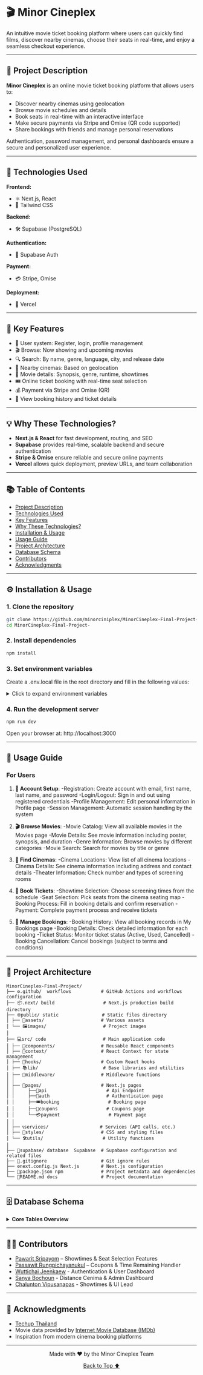 # 🎬 Minor Cineplex

An intuitive movie ticket booking platform where users can quickly find films, discover nearby cinemas, choose their seats in real-time, and enjoy a seamless checkout experience.

---

## 📌 Project Description

**Minor Cineplex** is an online movie ticket booking platform that allows users to:

- Discover nearby cinemas using geolocation
- Browse movie schedules and details
- Book seats in real-time with an interactive interface
- Make secure payments via Stripe and Omise (QR code supported)
- Share bookings with friends and manage personal reservations

Authentication, password management, and personal dashboards ensure a secure and personalized user experience.

---

## 🧰 Technologies Used

**Frontend:**

- ⚛️ Next.js, React
- 🎨 Tailwind CSS

**Backend:**

- 🛠️ Supabase (PostgreSQL)

**Authentication:**

- 🔐 Supabase Auth

**Payment:**

- 💳 Stripe, Omise

**Deployment:**

- 🚀 Vercel

---

## 🌟 Key Features

- 🔐 User system: Register, login, profile management
- 🎬 Browse: Now showing and upcoming movies
- 🔍 Search: By name, genre, language, city, and release date
- 📍 Nearby cinemas: Based on geolocation
- 📝 Movie details: Synopsis, genre, runtime, showtimes
- 🎟️ Online ticket booking with real-time seat selection
- 💰 Payment via Stripe and Omise (QR)
- 📂 View booking history and ticket details

---

## 💡 Why These Technologies?

- **Next.js & React** for fast development, routing, and SEO
- **Supabase** provides real-time, scalable backend and secure authentication
- **Stripe & Omise** ensure reliable and secure online payments
- **Vercel** allows quick deployment, preview URLs, and team collaboration

---

## 📚 Table of Contents

- [Project Description](#-project-description)
- [Technologies Used](#-technologies-used)
- [Key Features](#-key-features)
- [Why These Technologies?](#-why-these-technologies)
- [Installation & Usage](#-installation--usage)
- [Usage Guide](#-usage-guide)
- [Project Architecture](#-project-architecture)
- [Database Schema](#-database-schema)
- [Contributors](#-contributors)
- [Acknowledgments](#-acknowledgments)

---

## ⚙️ Installation & Usage

### 1. Clone the repository

```bash
git clone https://github.com/minorciniplex/MinorCineplex-Final-Project-.git
cd MinorCineplex-Final-Project-
```

### 2. Install dependencies

```bash
npm install
```

### 3. Set environment variables

Create a .env.local file in the root directory and fill in the following values:

<details> <summary>Click to expand environment variables</summary>

```bash
# SUPABASE
NEXT_PUBLIC_SUPABASE_URL=your-project-url
NEXT_PUBLIC_SUPABASE_ANON_KEY=your-anon-key
SUPABASE_SERVICE_ROLE_KEY=your-service-role-key
NEXT_PUBLIC_SUPABASE_PROJECT_REF=your-project-ref

# AUTH
NEXTAUTH_URL=https://your-deployment.vercel.app/

# ENVIRONMENT
NODE_ENV=development
ADMIN_JWT_SECRET=your-admin-secret

# CLOUDINARY
CLOUDINARY_CLOUD_NAME=your-cloud-name
CLOUDINARY_API_KEY=your-api-key
CLOUDINARY_API_SECRET=your-api-secret

# STRIPE
STRIPE_SECRET_KEY=your-secret-key
NEXT_PUBLIC_STRIPE_PUBLISHABLE_KEY=your-publishable-key

# OMISE
OMISE_PUBLIC_KEY=your-public-key
OMISE_SECRET_KEY=your-secret-key

# SMTP Email
EMAIL_USER=your-email@example.com
EMAIL_PASSWORD=your-email-password
EMAIL_NOTIFICATIONS_ENABLED=true

```

</details>

### 4. Run the development server

```bash
npm run dev
```

Open your browser at: http://localhost:3000

---

## 🎯 Usage Guide

### For Users
1. **🔐 Account Setup**: 
-Registration: Create account with email, first name, last name, and password
-Login/Logout: Sign in and out using registered credentials
-Profile Management: Edit personal information in Profile page
-Session Management: Automatic session handling by the system

2. **🎬 Browse Movies**: 
-Movie Catalog: View all available movies in the Movies page
-Movie Details: See movie information including poster, synopsis, and duration
-Genre Information: Browse movies by different categories
-Movie Search: Search for movies by title or genre

3. **📍 Find Cinemas**: 
-Cinema Locations: View list of all cinema locations
-Cinema Details: See cinema information including address and contact details
-Theater Information: Check number and types of screening rooms

4. **🎫 Book Tickets**: 
-Showtime Selection: Choose screening times from the schedule
-Seat Selection: Pick seats from the cinema seating map
-Booking Process: Fill in booking details and confirm reservation
-Payment: Complete payment process and receive tickets


5. **📱 Manage Bookings**: 
-Booking History: View all booking records in My Bookings page
-Booking Details: Check detailed information for each booking
-Ticket Status: Monitor ticket status (Active, Used, Cancelled)
-Booking Cancellation: Cancel bookings (subject to terms and conditions)

---

## 📂 Project Architecture

```
MinorCineplex-Final-Project/
├── ⚙️.github/  workflows           # GitHub Actions and workflows configuration
├── 📦.next/ build                  # Next.js production build directory
├── 🌐public/ static                # Static files directory
│ ├── 🎨assets/                     # Various assets
│ └── 🖼️images/                     # Project images
│
├── 💻src/ code                     # Main application code
│ ├── 🧩components/                 # Reusable React components
│ ├── 🔗context/                    # React Context for state management
│ ├── 🎣hooks/                      # Custom React hooks
│ ├── 📚lib/                        # Base libraries and utilities
│ ├── 🚦middleware/                 # Middleware functions
│ │ 
│ ├── 📄pages/                      # Next.js pages
│ │     ├──🔌api                      # Api Endpoint
│ │     ├──🔐auth                     # Authentication page
│ │     ├──🎟️booking                  # Booking page
│ │     ├──🎫coupons                  # Coupons page
│ │     └──💳payment                  # Payment page
│ │ 
│ ├── 📞services/                   # Services (API calls, etc.)
│ ├── 💅styles/                     # CSS and styling files
│ └── 🛠️utils/                      # Utility functions
│
├── 🚀supabase/ database  Supabase  # Supabase configuration and related files
├── 🚫.gitignore                    # Git ignore rules
├── ⚙️next.config.js Next.js        # Next.js configuration
├── 📝package.json npm              # Project metadata and dependencies
└── 📜README.md docs                # Project documentation
```

---

## 🗄️ Database Schema

<details>
<summary><strong>Core Tables Overview</strong></summary>

| Table       | Purpose              | Key Features                        |
| ----------- | -------------------- | ----------------------------------- |
| `users`     | User management      | Profiles, preferences, auth data    |
| `movies`    | Film catalog         | Metadata, ratings, media assets     |
| `cinemas`   | Venue information    | Locations, facilities, pricing      |
| `showtimes` | Schedule management  | Real-time availability              |
| `seats`     | Seating arrangements | Layout, availability                |
| `bookings`  | Reservation tracking | Status, timestamps, user relations  |
| `payments`  | Transaction records  | Payment methods, status, receipts   |
| `coupons`   | Promotion system     | Discounts, validity, usage tracking |

</details>

---

## 👨‍💻 Contributors

- [Pawarit Sripayom](https://github.com/Wizardsmile1412) – Showtimes & Seat Selection Features
- [Passawit Rungpichayanukul](https://github.com/Jin111-1) – Coupons & Time Remaining Handler
- [Wuttichai Jeenkaew](https://github.com/wuttichai-jeenkaew) - Authentication & User Dashboard
- [Sanya Bochoun](https://github.com/sanya-bochoun/) - Distance Cenima & Admin Dashboard
- [Chalunton Vipusanapas](https://github.com/ChaLconner) - Showtimes & UI Lead

---

## 🙏 Acknowledgments

- [Techup Thailand](https://www.techupth.com/)
- Movie data provided by [Internet Movie Database (IMDb)](https://www.imdb.com/)
- Inspiration from modern cinema booking platforms

---

<div align="center">
  <p>Made with ❤️ by the Minor Cineplex Team</p>
  <p>
    <a href="#-table-of-contents">Back to Top ⬆️</a>
  </p>
</div>
